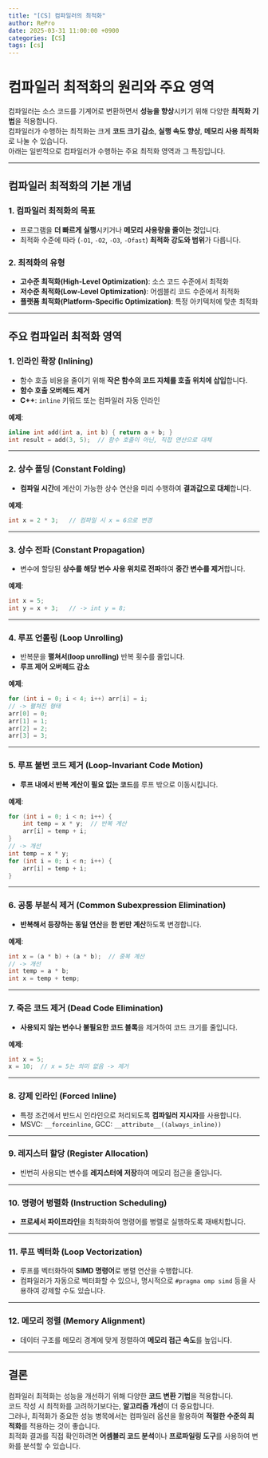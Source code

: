 ```yaml
---
title: "[CS] 컴파일러의 최적화"
author: RePro
date: 2025-03-31 11:00:00 +0900
categories: [CS]
tags: [cs]
---
```



# 컴파일러 최적화의 원리와 주요 영역

컴파일러는 소스 코드를 기계어로 변환하면서 **성능을 향상**시키기 위해 다양한 **최적화 기법**을 적용합니다.  
컴파일러가 수행하는 최적화는 크게 **코드 크기 감소**, **실행 속도 향상**, **메모리 사용 최적화**로 나눌 수 있습니다.  
아래는 일반적으로 컴파일러가 수행하는 주요 최적화 영역과 그 특징입니다.  

---

## 컴파일러 최적화의 기본 개념

### 1. 컴파일러 최적화의 목표
- 프로그램을 **더 빠르게 실행**시키거나 **메모리 사용량을 줄이는 것**입니다.  
- 최적화 수준에 따라 (`-O1`, `-O2`, `-O3`, `-Ofast`) **최적화 강도와 범위**가 다릅니다.  

### 2. 최적화의 유형
- **고수준 최적화(High-Level Optimization)**: 소스 코드 수준에서 최적화  
- **저수준 최적화(Low-Level Optimization)**: 어셈블리 코드 수준에서 최적화  
- **플랫폼 최적화(Platform-Specific Optimization)**: 특정 아키텍처에 맞춘 최적화  

---

## 주요 컴파일러 최적화 영역

### 1. 인라인 확장 (Inlining)  
- 함수 호출 비용을 줄이기 위해 **작은 함수의 코드 자체를 호출 위치에 삽입**합니다.  
- **함수 호출 오버헤드 제거**  
- **C++**: `inline` 키워드 또는 컴파일러 자동 인라인  

**예제**:
```cpp
inline int add(int a, int b) { return a + b; }
int result = add(3, 5);  // 함수 호출이 아닌, 직접 연산으로 대체
```

---

### 2. 상수 폴딩 (Constant Folding)  
- **컴파일 시간**에 계산이 가능한 상수 연산을 미리 수행하여 **결과값으로 대체**합니다.  

**예제**:
```cpp
int x = 2 * 3;   // 컴파일 시 x = 6으로 변경
```

---

### 3. 상수 전파 (Constant Propagation)  
- 변수에 할당된 **상수를 해당 변수 사용 위치로 전파**하여 **중간 변수를 제거**합니다.  

**예제**:
```cpp
int x = 5;
int y = x + 3;   // -> int y = 8;
```

---

### 4. 루프 언롤링 (Loop Unrolling)  
- 반복문을 **펼쳐서(loop unrolling)** 반복 횟수를 줄입니다.  
- **루프 제어 오버헤드 감소**  

**예제**:
```cpp
for (int i = 0; i < 4; i++) arr[i] = i;
// -> 펼쳐진 형태
arr[0] = 0;
arr[1] = 1;
arr[2] = 2;
arr[3] = 3;
```

---

### 5. 루프 불변 코드 제거 (Loop-Invariant Code Motion)  
- **루프 내에서 반복 계산이 필요 없는 코드**를 루프 밖으로 이동시킵니다.  

**예제**:
```cpp
for (int i = 0; i < n; i++) {
    int temp = x * y;  // 반복 계산
    arr[i] = temp + i;
}
// -> 개선
int temp = x * y;
for (int i = 0; i < n; i++) {
    arr[i] = temp + i;
}
```

---

### 6. 공통 부분식 제거 (Common Subexpression Elimination)  
- **반복해서 등장하는 동일 연산**을 **한 번만 계산**하도록 변경합니다.  

**예제**:
```cpp
int x = (a * b) + (a * b);  // 중복 계산
// -> 개선
int temp = a * b;
int x = temp + temp;
```

---

### 7. 죽은 코드 제거 (Dead Code Elimination)  
- **사용되지 않는 변수나 불필요한 코드 블록**을 제거하여 코드 크기를 줄입니다.  

**예제**:
```cpp
int x = 5;
x = 10;  // x = 5는 의미 없음 -> 제거
```

---

### 8. 강제 인라인 (Forced Inline)  
- 특정 조건에서 반드시 인라인으로 처리되도록 **컴파일러 지시자**를 사용합니다.  
- MSVC: `__forceinline`, GCC: `__attribute__((always_inline))`  

---

### 9. 레지스터 할당 (Register Allocation)  
- 빈번히 사용되는 변수를 **레지스터에 저장**하여 메모리 접근을 줄입니다.  

---

### 10. 명령어 병렬화 (Instruction Scheduling)  
- **프로세서 파이프라인**을 최적화하여 명령어를 병렬로 실행하도록 재배치합니다.  

---

### 11. 루프 벡터화 (Loop Vectorization)  
- 루프를 벡터화하여 **SIMD 명령어**로 병렬 연산을 수행합니다.  
- 컴파일러가 자동으로 벡터화할 수 있으나, 명시적으로 `#pragma omp simd` 등을 사용하여 강제할 수도 있습니다.  

---

### 12. 메모리 정렬 (Memory Alignment)  
- 데이터 구조를 메모리 경계에 맞게 정렬하여 **메모리 접근 속도**를 높입니다.  

---

## 결론  
컴파일러 최적화는 성능을 개선하기 위해 다양한 **코드 변환 기법**을 적용합니다.  
코드 작성 시 최적화를 고려하기보다는, **알고리즘 개선**이 더 중요합니다.  
그러나, 최적화가 중요한 성능 병목에서는 컴파일러 옵션을 활용하여 **적절한 수준의 최적화**를 적용하는 것이 좋습니다.  
최적화 결과를 직접 확인하려면 **어셈블리 코드 분석**이나 **프로파일링 도구**를 사용하여 변화를 분석할 수 있습니다.  
